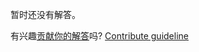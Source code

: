
暂时还没有解答。

有兴趣[贡献你的解答](https://github.com/BFEdev/BFE.dev-solutions/blob/main/quiz/generator-return_zh.md)吗? [Contribute guideline](https://github.com/BFEdev/BFE.dev-solutions#how-to-contribute)
